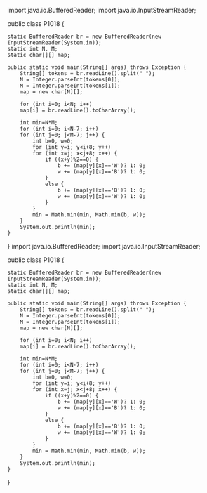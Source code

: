import java.io.BufferedReader;
import java.io.InputStreamReader;

public class P1018 {
    
    static BufferedReader br = new BufferedReader(new InputStreamReader(System.in));
    static int N, M;
    static char[][] map;

    public static void main(String[] args) throws Exception {
        String[] tokens = br.readLine().split(" ");
        N = Integer.parseInt(tokens[0]);
        M = Integer.parseInt(tokens[1]);
        map = new char[N][];

        for (int i=0; i<N; i++)
        map[i] = br.readLine().toCharArray();

        int min=N*M;
        for (int i=0; i<N-7; i++)
        for (int j=0; j<M-7; j++) {
            int b=0, w=0;
            for (int y=i; y<i+8; y++)
            for (int x=j; x<j+8; x++) {
                if ((x+y)%2==0) {
                    b += (map[y][x]=='W')? 1: 0;
                    w += (map[y][x]=='B')? 1: 0;
                }
                else {
                    b += (map[y][x]=='B')? 1: 0;
                    w += (map[y][x]=='W')? 1: 0;
                }
            }
            min = Math.min(min, Math.min(b, w));
        }
        System.out.println(min);
    }
}
import java.io.BufferedReader;
import java.io.InputStreamReader;

public class P1018 {
    
    static BufferedReader br = new BufferedReader(new InputStreamReader(System.in));
    static int N, M;
    static char[][] map;

    public static void main(String[] args) throws Exception {
        String[] tokens = br.readLine().split(" ");
        N = Integer.parseInt(tokens[0]);
        M = Integer.parseInt(tokens[1]);
        map = new char[N][];

        for (int i=0; i<N; i++)
        map[i] = br.readLine().toCharArray();

        int min=N*M;
        for (int i=0; i<N-7; i++)
        for (int j=0; j<M-7; j++) {
            int b=0, w=0;
            for (int y=i; y<i+8; y++)
            for (int x=j; x<j+8; x++) {
                if ((x+y)%2==0) {
                    b += (map[y][x]=='W')? 1: 0;
                    w += (map[y][x]=='B')? 1: 0;
                }
                else {
                    b += (map[y][x]=='B')? 1: 0;
                    w += (map[y][x]=='W')? 1: 0;
                }
            }
            min = Math.min(min, Math.min(b, w));
        }
        System.out.println(min);
    }
}

